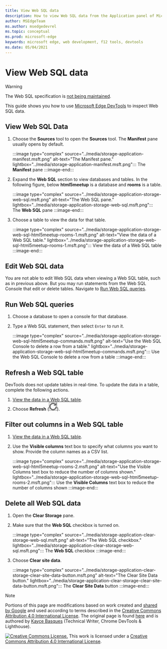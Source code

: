 ```yaml
---
title: View Web SQL data
description: How to view Web SQL data from the Application panel of Microsoft Edge DevTools.
author: MSEdgeTeam
ms.author: msedgedevrel
ms.topic: conceptual
ms.prod: microsoft-edge
keywords: microsoft edge, web development, f12 tools, devtools
ms.date: 05/04/2021
---
```

<!-- Copyright Kayce Basques

   Licensed under the Apache License, Version 2.0 (the "License");
   you may not use this file except in compliance with the License.
   You may obtain a copy of the License at

       https://www.apache.org/licenses/LICENSE-2.0

   Unless required by applicable law or agreed to in writing, software
   distributed under the License is distributed on an "AS IS" BASIS,
   WITHOUT WARRANTIES OR CONDITIONS OF ANY KIND, either express or implied.
   See the License for the specific language governing permissions and
   limitations under the License.  -->
# View Web SQL data

> [!WARNING]
> The Web SQL specification is [not being maintained](https://w3.org/TR/webdatabase/#status-of-this-document).

This guide shows you how to use [Microsoft Edge DevTools](../../devtools-guide-chromium/index.md) to inspect Web SQL data.


<!-- ====================================================================== -->
## View Web SQL Data

1.  Choose the **Sources** tool to open the **Sources** tool.  The **Manifest** pane usually opens by default.

    :::image type="complex" source="../media/storage-application-manifest.msft.png" alt-text="The Manifest pane." lightbox="../media/storage-application-manifest.msft.png":::
       The **Manifest** pane
    :::image-end:::

1.  Expand the **Web SQL** section to view databases and tables.  In the following figure, below **html5meetup** is a database and **rooms** is a table.

    :::image type="complex" source="../media/storage-application-storage-web-sql.msft.png" alt-text="The Web SQL pane." lightbox="../media/storage-application-storage-web-sql.msft.png":::
       The **Web SQL** pane
    :::image-end:::

1.  Choose a table to view the data for that table.

    :::image type="complex" source="../media/storage-application-storage-web-sql-html5meetup-rooms-1.msft.png" alt-text="View the data of a Web SQL table." lightbox="../media/storage-application-storage-web-sql-html5meetup-rooms-1.msft.png":::
       View the data of a Web SQL table
    :::image-end:::


<!-- ====================================================================== -->
## Edit Web SQL data

You are not able to edit Web SQL data when viewing a Web SQL table, such as in previous above.  But you may run statements from the Web SQL Console that edit or delete tables.  Navigate to [Run Web SQL queries](#run-web-sql-queries).


<!-- ====================================================================== -->
## Run Web SQL queries

1.  Choose a database to open a console for that database.
1.  Type a Web SQL statement, then select `Enter` to run it.

    :::image type="complex" source="../media/storage-application-storage-web-sql-html5meetup-commands.msft.png" alt-text="Use the Web SQL Console to delete a row from a table." lightbox="../media/storage-application-storage-web-sql-html5meetup-commands.msft.png":::
       Use the Web SQL Console to delete a row from a table
    :::image-end:::


<!-- ====================================================================== -->
## Refresh a Web SQL table

DevTools does not update tables in real-time.  To update the data in a table, complete the following actions.

1.  [View the data in a Web SQL table](#view-web-sql-data).
1.  Choose **Refresh** (![Refresh.](../media/refresh-icon.msft.png)).


<!-- ====================================================================== -->
## Filter out columns in a Web SQL table

1.  [View the data in a Web SQL table](#view-web-sql-data).
1.  Use the **Visible columns** text box to specify what columns you want to show.  Provide the column names as a CSV list.

    :::image type="complex" source="../media/storage-application-storage-web-sql-html5meetup-rooms-2.msft.png" alt-text="Use the Visible Columns text box to reduce the number of columns shown." lightbox="../media/storage-application-storage-web-sql-html5meetup-rooms-2.msft.png":::
       Use the **Visible Columns** text box to reduce the number of columns shown
    :::image-end:::


<!-- ====================================================================== -->
## Delete all Web SQL data

1.  Open the **Clear Storage** pane.
1.  Make sure that the **Web SQL** checkbox is turned on.

    :::image type="complex" source="../media/storage-application-clear-storage-web-sql.msft.png" alt-text="The Web SQL checkbox." lightbox="../media/storage-application-clear-storage-web-sql.msft.png":::
       The **Web SQL** checkbox
    :::image-end:::

1.  Choose **Clear site data**.

    :::image type="complex" source="../media/storage-application-clear-storage-clear-site-data-button.msft.png" alt-text="The Clear Site Data button." lightbox="../media/storage-application-clear-storage-clear-site-data-button.msft.png":::
       The **Clear Site Data** button
    :::image-end:::


<!-- ====================================================================== -->
> [!NOTE]
> Portions of this page are modifications based on work created and [shared by Google](https://developers.google.com/terms/site-policies) and used according to terms described in the [Creative Commons Attribution 4.0 International License](https://creativecommons.org/licenses/by/4.0).
> The original page is found [here](https://developers.google.com/web/tools/chrome-devtools/storage/websql) and is authored by [Kayce Basques](https://developers.google.com/web/resources/contributors#kayce-basques) (Technical Writer, Chrome DevTools \& Lighthouse).

[![Creative Commons License.](https://i.creativecommons.org/l/by/4.0/88x31.png)](https://creativecommons.org/licenses/by/4.0)
This work is licensed under a [Creative Commons Attribution 4.0 International License](https://creativecommons.org/licenses/by/4.0).
